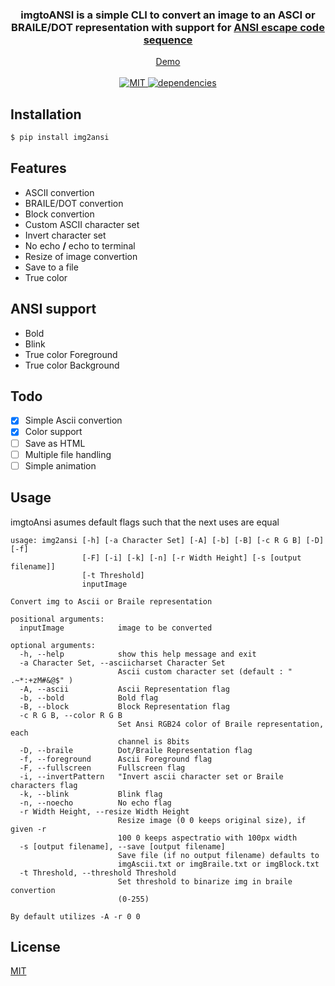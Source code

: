 <div align="center">
  <h3>
imgtoANSI is a simple CLI to convert an image to an ASCI or BRAILE/DOT representation with support for <a href ="https://en.wikipedia.org/wiki/ANSI_escape_code" > ANSI escape code sequence </a>
  </h3>
</div>

<div align="center">
  <a href="https://github.com/dax99993/imgtoANSI/blob/main/demo/demo.md">Demo</a>
  <br/><br/>
  <a href="https://github.com/dax99993/imgtoANSI/blob/main/LICENSE">
    <img src="https://img.shields.io/badge/License-MIT-green.svg?style=flat-square" alt="MIT" />
  </a>
  <a href="https://pypi.org/project/PIL/">
    <img src="https://img.shields.io/badge/Dependencies-PIL-blue.svg?style=flat-square" alt="dependencies" />
  </a>
</div>

## Installation

```bash
$ pip install img2ansi
```

## Features
- ASCII convertion
- BRAILE/DOT convertion
- Block convertion
- Custom ASCII character set
- Invert character set
- No echo **/** echo to terminal
- Resize of image convertion
- Save to a file
- True color

## ANSI support
- Bold
- Blink
- True color Foreground
- True color Background 

## Todo
- [x] Simple Ascii convertion
- [x] Color support
- [ ] Save as HTML
- [ ] Multiple file handling
- [ ] Simple animation

## Usage
imgtoAnsi asumes default flags such that
the next uses are equal
```
usage: img2ansi [-h] [-a Character Set] [-A] [-b] [-B] [-c R G B] [-D] [-f]
                [-F] [-i] [-k] [-n] [-r Width Height] [-s [output filename]]
                [-t Threshold]
                inputImage

Convert img to Ascii or Braile representation

positional arguments:
  inputImage            image to be converted

optional arguments:
  -h, --help            show this help message and exit
  -a Character Set, --asciicharset Character Set
                        Ascii custom character set (default : " .~*:+zM#&@$" )
  -A, --ascii           Ascii Representation flag
  -b, --bold            Bold flag
  -B, --block           Block Representation flag
  -c R G B, --color R G B
                        Set Ansi RGB24 color of Braile representation, each
                        channel is 8bits
  -D, --braile          Dot/Braile Representation flag
  -f, --foreground      Ascii Foreground flag
  -F, --fullscreen      Fullscreen flag
  -i, --invertPattern   "Invert ascii character set or Braile characters flag
  -k, --blink           Blink flag
  -n, --noecho          No echo flag
  -r Width Height, --resize Width Height
                        Resize image (0 0 keeps original size), if given -r
                        100 0 keeps aspectratio with 100px width
  -s [output filename], --save [output filename]
                        Save file (if no output filename) defaults to
                        imgAscii.txt or imgBraile.txt or imgBlock.txt
  -t Threshold, --threshold Threshold
                        Set threshold to binarize img in braile convertion
                        (0-255)

By default utilizes -A -r 0 0

```

## License 
[MIT](https://github.com/dax99993/imgtoANSI/blob/main/LICENSE)
